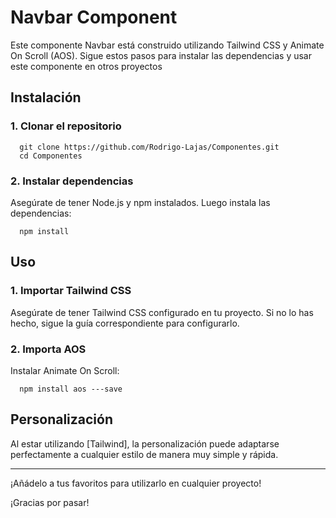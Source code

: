 # Navbar Component

Este componente Navbar está construido utilizando Tailwind CSS y 
Animate On Scroll (AOS). Sigue estos pasos para instalar las dependencias 
y usar este componente en otros proyectos

## Instalación

### 1. Clonar el repositorio

```
  git clone https://github.com/Rodrigo-Lajas/Componentes.git
  cd Componentes
```

### 2. Instalar dependencias

Asegúrate de tener Node.js y npm instalados. Luego instala las dependencias:

```
  npm install
```

## Uso

### 1. Importar Tailwind CSS

Asegúrate de tener Tailwind CSS configurado en tu proyecto. Si no lo has hecho, sigue la guía correspondiente para configurarlo.

### 2. Importa AOS

Instalar Animate On Scroll:

```
  npm install aos ---save
```

## Personalización

Al estar utilizando [Tailwind], la personalización puede adaptarse perfectamente a cualquier estilo de manera muy simple y rápida.

---

¡Añádelo a tus favoritos para utilizarlo en cualquier proyecto!  

¡Gracias por pasar!


